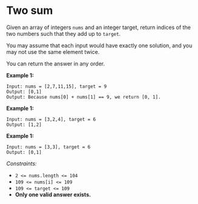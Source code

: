 # Two sum

Given an array of integers `nums` and an integer target, return indices of the two numbers such that they add up to `target`.

You may assume that each input would have exactly one solution, and you may not use the same element twice.

You can return the answer in any order.

**Example 1:**
```
Input: nums = [2,7,11,15], target = 9
Output: [0,1]
Output: Because nums[0] + nums[1] == 9, we return [0, 1].
```

**Example 1:**
```
Input: nums = [3,2,4], target = 6
Output: [1,2]
```

**Example 1:**
```
Input: nums = [3,3], target = 6
Output: [0,1]
```

*Constraints:*

- `2 <= nums.length <= 104`
- `109 <= nums[i] <= 109`
- `109 <= target <= 109`
- **Only one valid answer exists.**